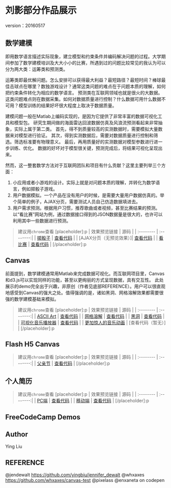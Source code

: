 # 刘影部分作品展示

version：20160517<br>

## 数学建模

即用数学语言描述实际现象，建立模型和约束条件并编码解决问题的过程。大学期间参加了数学建模培训及大大小小的比赛，所遇到过的问题比较常见的我认为可以分为两大类：运筹类和预测类。

运筹类即最优解问题。怎么安排可以获得最大利益？最短路径？最短时间？棒球最佳击球点在哪里？数独游戏设计？通常这类问题的难点在于问题本质的理解，如何把约束条件转化为相应的数学语言。
预测类在互联网领域也就是很火的大数据。这类问题难点则在数据采集。如何对数据质量进行控制？什么数据可用什么数据不可用？模型训练的结果好坏很大程度上取决于数据质量。

建模问题一般在Matlab上编码实现的，是因为它提供了非常丰富的数据可视化工具和模型包。
研究生期间做的海面雷达回波数据仿真及风浪流预测看起来非常抽象，实际上属于第二类。
首先，得不到质量较高的实测数据时，需要模拟大量数据来对模型进行验证。
其次，得到实测数据后，需要对数据质量进行控制和筛选。筛选标准要有物理意义。
最后，再用质量好的实测数据对模型参数进行进一步训练、优化。
数据的好坏对于模型很关键，预测完成后，将结果可视化呈现出来。

然而，这一整套数学方法对于互联网团队和项目有什么贡献？这里主要列举三个方面：
1. 小应用或者小游戏的设计。实际上就是对问题本质的理解，并转化为数学语言，例如掷骰子游戏。
2. 用户数据模拟。一个产品在没有用户的时候，是需要大量用户数据仿真的。举个简单的例子，AJAX分页，需要测试人员自己仿造数据填进去。
3. 用户需求预测。根据用户习惯，推荐歌曲或者视频，甚至比赛结果的预测。以“看比赛”网站为例，通过数据接口得到的JSON数据量是很大的，也许可以利用其中一些数据进行预测。

> 建议用`chrome`查看
[placeholder]:p
| 效果预览链接 | 源码 |
| :-------- | :--------:|
| [掷骰子](http://yingbiu.github.io/projects/maths/dice-roller/diceroller.html) | [查看代码](https://github.com/yingbiu/projects/tree/gh-pages/maths/dice-roller) |
| [AJAX分页（无预览效果）]|   [查看代码](https://github.com/yingbiu/projects/tree/gh-pages/maths/pagination) |
| [看比赛](http://yingbiu.github.io/projects/maths/match/index.html) | [查看代码](https://github.com/yingbiu/projects/tree/gh-pages/maths/match) |
[/placeholder]:p

## Canvas

前面提到，数学建模通常用Matlab来完成数据可视化。而互联网项目里，Canvas和d3.js可以实现同样的功能，甚至以更绚丽的方式呈现数据，具有交互性。
此处展示的demo完全出于兴趣，非原创（作者见底部REFERENCE）。用户可以很直观地感受到Canvas的强大之处。值得强调的是，诸如黑洞、网格溶解效果都需要很强的数学建模基础来模拟。

> 建议用`chrome`查看
[placeholder]:p
| 效果预览链接 | 源码 |
| :-------- | :--------:|
| [ASCII Art](http://yingbiu.github.io/projects/canvas/asciiart/index.html) | [查看代码](https://github.com/yingbiu/projects/tree/gh-pages/canvas/asciiart) |
| [网格溶解](http://yingbiu.github.io/projects/canvas/deliquescent/index.html) | [查看代码](https://github.com/yingbiu/projects/tree/gh-pages/canvas/deliquescent) |
| [黑洞](http://whxaxes.github.io/canvas-test/src/Particle-demo/blackhole/blackhole.html) | [查看代码](https://github.com/whxaxes/canvas-test/tree/master/src/Particle-demo/blackhole) |
| [可视化音乐播放器](http://whxaxes.github.io/canvas-test/src/Funny-demo/musicPlayer/index.html) | [查看代码](https://github.com/whxaxes/canvas-test/tree/master/src/Funny-demo/musicPlayer) |
| [更加惊人的音乐动画](http://www.georgeandjonathan.com/) | [查看代码（暂无）] |
[/placeholder]:p

## Flash H5 Canvas
> 建议用`chrome`查看
[placeholder]:p
| 效果预览链接 | 源码 |
| :-------- | :--------:|
| [父亲节](http://yingbiu.github.io/projects/maths/match/index.html) | [查看代码](https://github.com/yingbiu/projects/tree/gh-pages/maths/match) |
[/placeholder]:p


## 个人简历
> 建议用`chrome`查看
[placeholder]:p
| 效果预览链接 | 源码 |
| :-------- | :--------:|
| [PC端](http://yingbiu.github.io/projects/portfolio/PC/index.html) | [查看代码](https://github.com/yingbiu/projects/tree/gh-pages/portfolio/PC) |
| [移动端](http://yingbiu.github.io/projects/portfolio/mobile/index.html) | [查看代码](https://github.com/yingbiu/projects/tree/gh-pages/portfolio/mobile) |
[/placeholder]:p


## FreeCodeCamp Demos

## Author
Ying Liu

## REFERENCE
@jendewalt https://github.com/yingbiu/jennifer_dewalt
@whxaxes https://github.com/whxaxes/canvas-test
@pixelass  @enxaneta on codepen
